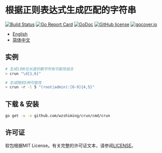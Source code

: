 # 根据正则表达式生成匹配的字符串

[![Build Status](https://travis-ci.org/wzshiming/crun.svg?branch=master)](https://travis-ci.org/wzshiming/crun)
[![Go Report Card](https://goreportcard.com/badge/github.com/wzshiming/crun)](https://goreportcard.com/report/github.com/wzshiming/crun)
[![GoDoc](https://godoc.org/github.com/wzshiming/crun?status.svg)](https://godoc.org/github.com/wzshiming/crun)
[![GitHub license](https://img.shields.io/github/license/wzshiming/crun.svg)](https://github.com/wzshiming/crun/blob/master/LICENSE)
[![gocover.io](https://gocover.io/_badge/github.com/wzshiming/crun)](https://gocover.io/github.com/wzshiming/crun)

- [English](https://github.com/wzshiming/crun/blob/master/README.md)
- [简体中文](https://github.com/wzshiming/crun/blob/master/README_cn.md)

## 实例

``` bash
# 生成1到6位长度的数字所有可能性组合
> crun "\d{1,6}"

# 生成随机5种可能性
> crun -r -l 5 "(root|admin):[0-9]{4,5}"
```

## 下载 & 安装

``` bash
go get -u -v github.com/wzshiming/crun/cmd/crun
```

## 许可证

软包根据MIT License。有关完整的许可证文本，请参阅[LICENSE](https://github.com/wzshiming/crun/blob/master/LICENSE)。
